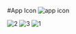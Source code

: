 
#App Icon
![app icon](https://user-images.githubusercontent.com/91015945/141068040-3fc775c2-c483-441b-8a0a-e859cab5571d.png)


![2](https://user-images.githubusercontent.com/91015945/141067388-d0817d90-1967-4c84-ad3b-5517935d0b61.png)
![3](https://user-images.githubusercontent.com/91015945/141067393-451e4ad8-bfe4-4d6b-9728-bd047130f388.png)
![1](https://user-images.githubusercontent.com/91015945/141067394-6e228fc7-7099-4ef8-a893-0990a8323faa.png)
